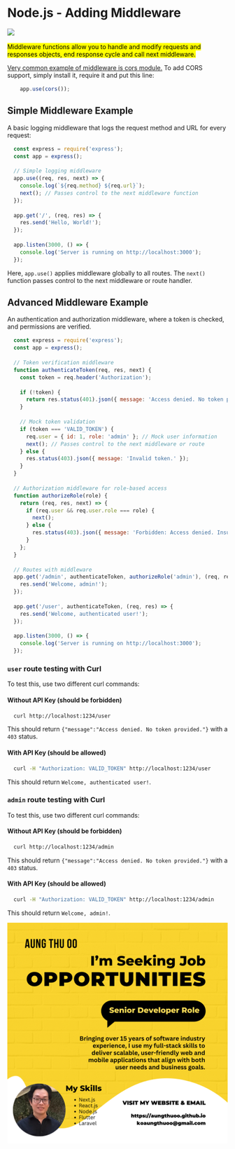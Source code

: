 
# Node.js - Adding Middleware
![](https://media.licdn.com/dms/image/D4D12AQE7-n46XKs6yA/article-cover_image-shrink_600_2000/0/1678766687037?e=2147483647&v=beta&t=F05a7Xz55kIxOgdtQ3hEG-NfaQl-Yzyzg1zjj47IW1s)



<mark>Middleware functions allow you to handle and modify requests and responses objects, end response cycle and call next middleware.</mark>

<u>Very common example of middleware is cors module.</u> To add CORS support, simply install it, require it and put this line:

```js 
    app.use(cors());
```
<div style="page-break-after: always;"></div>

## Simple Middleware Example
A basic logging middleware that logs the request method and URL for every request:

```js
  const express = require('express');
  const app = express();

  // Simple logging middleware
  app.use((req, res, next) => {
    console.log(`${req.method} ${req.url}`);
    next(); // Passes control to the next middleware function
  });

  app.get('/', (req, res) => {
    res.send('Hello, World!');
  });

  app.listen(3000, () => {
    console.log('Server is running on http://localhost:3000');
  });
```

Here, `app.use()` applies middleware globally to all routes. The `next()` function passes control to the next middleware or route handler.

<div style="page-break-after: always;"></div>

## Advanced Middleware Example
An authentication and authorization middleware, where a token is checked, and permissions are verified.

```js
  const express = require('express');
  const app = express();

  // Token verification middleware
  function authenticateToken(req, res, next) {
    const token = req.header('Authorization');
    
    if (!token) {
      return res.status(401).json({ message: 'Access denied. No token provided.' });
    }

    // Mock token validation
    if (token === 'VALID_TOKEN') {
      req.user = { id: 1, role: 'admin' }; // Mock user information
      next(); // Passes control to the next middleware or route
    } else {
      res.status(403).json({ message: 'Invalid token.' });
    }
  }

  // Authorization middleware for role-based access
  function authorizeRole(role) {
    return (req, res, next) => {
      if (req.user && req.user.role === role) {
        next();
      } else {
        res.status(403).json({ message: 'Forbidden: Access denied. Insufficient permissions.' });
      }
    };
  }

  // Routes with middleware
  app.get('/admin', authenticateToken, authorizeRole('admin'), (req, res) => {
    res.send('Welcome, admin!');
  });

  app.get('/user', authenticateToken, (req, res) => {
    res.send('Welcome, authenticated user!');
  });

  app.listen(3000, () => {
    console.log('Server is running on http://localhost:3000');
  });
```
<div style="page-break-after: always;"></div>


### `user` route testing with Curl  
To test this, use two different curl commands:

#### Without API Key (should be forbidden)

```bash
  curl http://localhost:1234/user
```
This should return `{"message":"Access denied. No token provided."}` with a `403` status.

#### With API Key (should be allowed)
```bash
  curl -H "Authorization: VALID_TOKEN" http://localhost:1234/user
```
This should return `Welcome, authenticated user!`.

<div style="page-break-after: always;"></div>



###  `admin` route testing with Curl
To test this, use two different curl commands:

#### Without API Key (should be forbidden)

```bash
  curl http://localhost:1234/admin
```
This should return `{"message":"Access denied. No token provided."}` with a `403` status.

#### With API Key (should be allowed)
```bash
  curl -H "Authorization: VALID_TOKEN" http://localhost:1234/admin
```
This should return `Welcome, admin!`.


<div style="page-break-after: always;"></div>

![](../../assets/ads/img-001.png)



